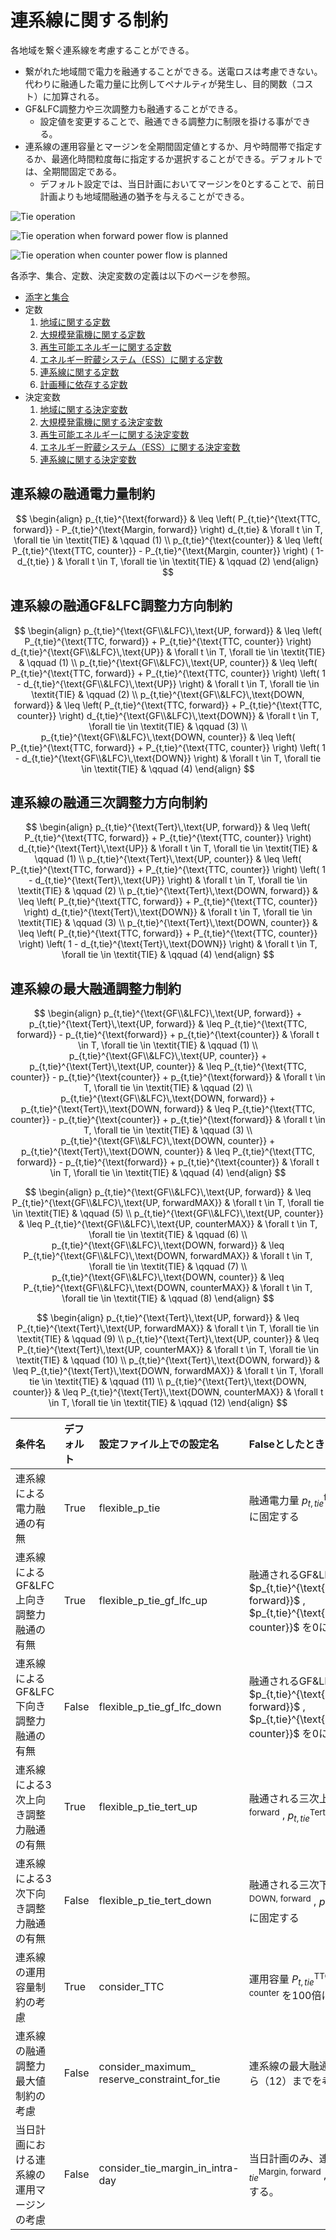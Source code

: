 # 連系線に関する制約
各地域を繋ぐ連系線を考慮することができる。

- 繋がれた地域間で電力を融通することができる。送電ロスは考慮できない。代わりに融通した電力量に比例してペナルティが発生し、目的関数（コスト）に加算される。
- GF&LFC調整力や三次調整力も融通することができる。
  - 設定値を変更することで、融通できる調整力に制限を掛ける事ができる。
- 連系線の運用容量とマージンを全期間固定値とするか、月や時間帯で指定するか、最適化時間粒度毎に指定するか選択することができる。デフォルトでは、全期間固定である。
  - デフォルト設定では、当日計画においてマージンを0とすることで、前日計画よりも地域間融通の猶予を与えることができる。

![Tie operation](../../img/04/tie_01.png)

![Tie operation when forward power flow is planned](../../img/04/tie_02.png)

![Tie operation when counter power flow is planned](../../img/04/tie_03.png)

各添字、集合、定数、決定変数の定義は以下のページを参照。
- [添字と集合](../03_set_and_index.md)
- 定数
  1. [地域に関する定数](../04_parameter/01_area.md)
  2. [大規模発電機に関する定数](../04_parameter/02_generator.md)
  3. [再生可能エネルギーに関する定数](../04_parameter/03_re.md)
  4. [エネルギー貯蔵システム（ESS）に関する定数](../04_parameter/04_ess.md)
  5. [連系線に関する定数](../04_parameter/05_tie.md)
  6. [計画種に依存する定数](../04_parameter/06_depend_on_scheduling_kind.md)
- 決定変数
  1. [地域に関する決定変数](../05_variable/01_area.md)
  2. [大規模発電機に関する決定変数](../05_variable/02_geneation.md)
  3. [再生可能エネルギーに関する決定変数](../05_variable/03_re.md)
  4. [エネルギー貯蔵システム（ESS）に関する決定変数](../05_variable/04_ess.md)
  5. [連系線に関する決定変数](../05_variable/05_tie.md)



## 連系線の融通電力量制約

$$
\begin{align}
   p_{t,tie}^{\text{forward}}
    & \leq \left( P_{t,tie}^{\text{TTC, forward}} -
   P_{t,tie}^{\text{Margin, forward}} \right) d_{t,tie}
    & \forall t \in T, \forall tie \in \textit{TIE}
    & \qquad (1)
\\
   p_{t,tie}^{\text{counter}}
    & \leq \left( P_{t,tie}^{\text{TTC, counter}} -
   P_{t,tie}^{\text{Margin, counter}} \right) ( 1- d_{t,tie} )
    & \forall t \in T, \forall tie \in \textit{TIE}
    & \qquad (2)
\end{align}
$$

## 連系線の融通GF&LFC調整力方向制約

$$
\begin{align}
   p_{t,tie}^{\text{GF\\&LFC}\,\text{UP, forward}}
    & \leq \left( P_{t,tie}^{\text{TTC, forward}} +
   P_{t,tie}^{\text{TTC, counter}} \right) d_{t,tie}^{\text{GF\\&LFC}\,\text{UP}}
    & \forall t \in T, \forall tie \in \textit{TIE}
    & \qquad (1)
\\
   p_{t,tie}^{\text{GF\\&LFC}\,\text{UP, counter}}
    & \leq \left( P_{t,tie}^{\text{TTC, forward}} +
   P_{t,tie}^{\text{TTC, counter}} \right) \left( 1 - d_{t,tie}^{\text{GF\\&LFC}\,\text{UP}} \right)
    & \forall t \in T, \forall tie \in \textit{TIE}
    & \qquad (2)
\\
   p_{t,tie}^{\text{GF\\&LFC}\,\text{DOWN, forward}}
    & \leq \left( P_{t,tie}^{\text{TTC, forward}} +
   P_{t,tie}^{\text{TTC, counter}} \right) d_{t,tie}^{\text{GF\\&LFC}\,\text{DOWN}}
    & \forall t \in T, \forall tie \in \textit{TIE}
    & \qquad (3)
\\
   p_{t,tie}^{\text{GF\\&LFC}\,\text{DOWN, counter}}
    & \leq \left( P_{t,tie}^{\text{TTC, forward}} +
   P_{t,tie}^{\text{TTC, counter}} \right) \left( 1 - d_{t,tie}^{\text{GF\\&LFC}\,\text{DOWN}} \right)
    & \forall t \in T, \forall tie \in \textit{TIE}
    & \qquad (4)
\end{align}
$$

## 連系線の融通三次調整力方向制約

$$
\begin{align}
   p_{t,tie}^{\text{Tert}\,\text{UP, forward}}
    & \leq \left( P_{t,tie}^{\text{TTC, forward}} +
   P_{t,tie}^{\text{TTC, counter}} \right) d_{t,tie}^{\text{Tert}\,\text{UP}}
    & \forall t \in T, \forall tie \in \textit{TIE}
    & \qquad (1)
\\
   p_{t,tie}^{\text{Tert}\,\text{UP, counter}}
    & \leq \left( P_{t,tie}^{\text{TTC, forward}} +
   P_{t,tie}^{\text{TTC, counter}} \right) \left( 1 - d_{t,tie}^{\text{Tert}\,\text{UP}} \right)
    & \forall t \in T, \forall tie \in \textit{TIE}
    & \qquad (2)
\\
  p_{t,tie}^{\text{Tert}\,\text{DOWN, forward}}
    & \leq \left( P_{t,tie}^{\text{TTC, forward}} +
   P_{t,tie}^{\text{TTC, counter}} \right) d_{t,tie}^{\text{Tert}\,\text{DOWN}}
    & \forall t \in T, \forall tie \in \textit{TIE}
    & \qquad (3)
\\
   p_{t,tie}^{\text{Tert}\,\text{DOWN, counter}}
    & \leq \left( P_{t,tie}^{\text{TTC, forward}} +
   P_{t,tie}^{\text{TTC, counter}} \right) \left( 1 - d_{t,tie}^{\text{Tert}\,\text{DOWN}} \right)
    & \forall t \in T, \forall tie \in \textit{TIE}
    & \qquad (4)
\end{align}
$$

## 連系線の最大融通調整力制約

$$
\begin{align}
   p_{t,tie}^{\text{GF\\&LFC}\,\text{UP, forward}} + p_{t,tie}^{\text{Tert}\,\text{UP, forward}}
    & \leq P_{t,tie}^{\text{TTC, forward}} - p_{t,tie}^{\text{forward}} + p_{t,tie}^{\text{counter}}
    & \forall t \in T, \forall tie \in \textit{TIE}
    & \qquad (1)
\\
   p_{t,tie}^{\text{GF\\&LFC}\,\text{UP, counter}} + p_{t,tie}^{\text{Tert}\,\text{UP, counter}}
    & \leq P_{t,tie}^{\text{TTC, counter}} - p_{t,tie}^{\text{counter}} + p_{t,tie}^{\text{forward}}
    & \forall t \in T, \forall tie \in \textit{TIE}
    & \qquad (2)
\\
   p_{t,tie}^{\text{GF\\&LFC}\,\text{DOWN, forward}} + p_{t,tie}^{\text{Tert}\,\text{DOWN, forward}}
    & \leq P_{t,tie}^{\text{TTC, counter}} - p_{t,tie}^{\text{counter}} + p_{t,tie}^{\text{forward}}
    & \forall t \in T, \forall tie \in \textit{TIE}
    & \qquad (3)
\\
   p_{t,tie}^{\text{GF\\&LFC}\,\text{DOWN, counter}} + p_{t,tie}^{\text{Tert}\,\text{DOWN, counter}}
    & \leq P_{t,tie}^{\text{TTC, forward}} - p_{t,tie}^{\text{forward}} + p_{t,tie}^{\text{counter}}
    & \forall t \in T, \forall tie \in \textit{TIE}
    & \qquad (4)
\end{align}
$$

$$
\begin{align}
   p_{t,tie}^{\text{GF\\&LFC}\,\text{UP, forward}}
    & \leq P_{t,tie}^{\text{GF\\&LFC}\,\text{UP, forwardMAX}}
    & \forall t \in T, \forall tie \in \textit{TIE}
    & \qquad (5)
\\
   p_{t,tie}^{\text{GF\\&LFC}\,\text{UP, counter}}
    & \leq P_{t,tie}^{\text{GF\\&LFC}\,\text{UP, counterMAX}}
    & \forall t \in T, \forall tie \in \textit{TIE}
    & \qquad (6)
\\
   p_{t,tie}^{\text{GF\\&LFC}\,\text{DOWN, forward}}
    & \leq P_{t,tie}^{\text{GF\\&LFC}\,\text{DOWN, forwardMAX}}
    & \forall t \in T, \forall tie \in \textit{TIE}
    & \qquad (7)
\\
   p_{t,tie}^{\text{GF\\&LFC}\,\text{DOWN, counter}}
    & \leq P_{t,tie}^{\text{GF\\&LFC}\,\text{DOWN, counterMAX}}
    & \forall t \in T, \forall tie \in \textit{TIE}
    & \qquad (8)
\end{align}
$$

$$
\begin{align}
   p_{t,tie}^{\text{Tert}\,\text{UP, forward}}
    & \leq P_{t,tie}^{\text{Tert}\,\text{UP, forwardMAX}}
    & \forall t \in T, \forall tie \in \textit{TIE}
    & \qquad (9)
\\
   p_{t,tie}^{\text{Tert}\,\text{UP, counter}}
    & \leq P_{t,tie}^{\text{Tert}\,\text{UP, counterMAX}}
    & \forall t \in T, \forall tie \in \textit{TIE}
    & \qquad (10)
\\
   p_{t,tie}^{\text{Tert}\,\text{DOWN, forward}}
    & \leq P_{t,tie}^{\text{Tert}\,\text{DOWN, forwardMAX}}
    & \forall t \in T, \forall tie \in \textit{TIE}
    & \qquad (11)
\\
   p_{t,tie}^{\text{Tert}\,\text{DOWN, counter}}
    & \leq P_{t,tie}^{\text{Tert}\,\text{DOWN, counterMAX}}
    & \forall t \in T, \forall tie \in \textit{TIE}
    & \qquad (12)
\end{align}
$$



| 条件名                                     | デフォルト | 設定ファイル上での設定名                     | Falseとしたときの上記式からの変更内容                        |
| :----------------------------------------- | :--------- | :------------------------------------------- | :----------------------------------------------------------- |
| 連系線による電力融通の有無                 | True       | flexible_p_tie                               | 融通電力量 $p_{t,tie}^{\text{forward}}$ , $p_{t,tie}^{\text{counter}}$を0に固定する |
| 連系線によるGF&LFC上向き調整力融通の有無   | True       | flexible_p_tie_gf_lfc_up                     | 融通されるGF&LFC上向き調整力 $p_{t,tie}^{\text{GF\\&LFC}\,\text{UP, forward}}$ , $p_{t,tie}^{\text{GF\\&LFC}\,\text{UP, counter}}$ を0に固定する |
| 連系線によるGF&LFC下向き調整力融通の有無   | False      | flexible_p_tie_gf_lfc_down                   | 融通されるGF&LFC下向き調整力 $p_{t,tie}^{\text{GF\\&LFC}\,\text{DOWN, forward}}$ , $p_{t,tie}^{\text{GF\\&LFC}\,\text{DOWN, counter}}$ を0に固定する |
| 連系線による3次上向き調整力融通の有無      | True       | flexible_p_tie_tert_up                       | 融通される三次上向き調整力 $p_{t,tie}^{\text{Tert}\,\text{UP, forward}}$ , $p_{t,tie}^{\text{Tert}\,\text{UP, counter}}$を0に固定する |
| 連系線による3次下向き調整力融通の有無      | False      | flexible_p_tie_tert_down                     | 融通される三次下向き調整力 $p_{t,tie}^{\text{Tert}\,\text{DOWN, forward}}$ , $p_{t,tie}^{\text{Tert}\,\text{DOWN, counter}}$ を0に固定する |
| 連系線の運用容量制約の考慮                 | True       | consider_TTC                                 | 運用容量 $P_{t,tie}^{\text{TTC, forward}}$ , $P_{t,tie}^{\text{TTC, counter}}$ を100倍にする |
| 連系線の融通調整力最大値制約の考慮         | False      | consider_maximum_ reserve_constraint_for_tie | 連系線の最大融通調整力制約の式（5）から（12）までを考慮しない |
| 当日計画における連系線の運用マージンの考慮 | False      | consider_tie_margin_in_intra-day             | 当日計画のみ、連系線の運用マージン $P_{t,tie}^{\text{Margin, forward}}$ , $P_{t,tie}^{\text{Margin, counter}}$を0にする。 |
